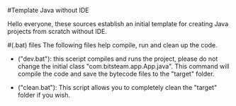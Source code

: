 #Template Java without IDE 

Hello everyone, these sources establish an initial template for creating Java projects from scratch without IDE.

#(.bat) files
The following files help compile, run and clean up the code.

- ("dev.bat"): this sceript compiles and runs the project, please do not change the initial class "com.bitsteam.app.App.java". This command will compile the code and save the bytecode files to the "target" folder.

- ("clean.bat"): This script allows you to completely clean the "target" folder if you wish.